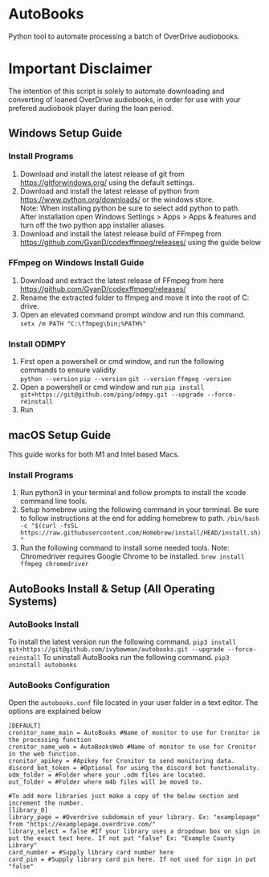 # AutoBooks

Python tool to automate processing a batch of OverDrive audiobooks.  

# Important Disclaimer

The intention of this script is solely to automate downloading and converting of loaned OverDrive audiobooks, in order for use with your prefered audiobook player during the loan period.

## Windows Setup Guide

### Install Programs

1. Download and install the latest release of git from https://gitforwindows.org/ using the default settings.
2. Download and install the latest release of python from https://www.python.org/downloads/ or the windows store.  
Note: When installing python be sure to select add python to path.  
After installation open Windows Settings > Apps > Apps & features and turn off the two python app installer aliases.
3. Download and install the latest release build of FFmpeg from https://github.com/GyanD/codexffmpeg/releases/ using the guide below

### FFmpeg on Windows Install Guide

1. Download and extract the latest release of FFmpeg from here https://github.com/GyanD/codexffmpeg/releases/
2. Rename the extracted folder to ffmpeg and move it into the root of C: drive.
3. Open an elevated command prompt window and run this command. `setx /m PATH "C:\ffmpeg\bin;%PATH%"`

### Install ODMPY

1. First open a powershell or cmd window, and run the following commands to ensure validity  
`python --version` `pip --version` `git --version` `ffmpeg -version`
2. Open a powershell or cmd window and run `pip install git+https://git@github.com/ping/odmpy.git --upgrade --force-reinstall`
3. Run 

## macOS Setup Guide

This guide works for both M1 and Intel based Macs.

### Install Programs
1. Run python3 in your terminal and follow prompts to install the xcode command line tools.
2. Setup homebrew using the following command in your terminal. Be sure to follow instructions at the end for adding homebrew to path.
`/bin/bash -c "$(curl -fsSL https://raw.githubusercontent.com/Homebrew/install/HEAD/install.sh)"`
3. Run the following command to install some needed tools. Note: Chromedriver requires Google Chrome to be installed.
`brew install ffmpeg chromedriver`

## AutoBooks Install & Setup (All Operating Systems)

### AutoBooks Install 
To install the latest version run the following command.
`pip3 install git+https://git@github.com/ivybowman/autobooks.git --upgrade --force-reinstall`
To uninstall AutoBooks run the following command.
`pip3 uninstall autobooks`

### AutoBooks Configuration

Open the `autobooks.conf` file located in your user folder in a text editor. The options are explained below
``` 
[DEFAULT]
cronitor_name_main = AutoBooks #Name of monitor to use for Cronitor in the processing function
cronitor_name_web = AutoBooksWeb #Name of monitor to use for Cronitor in the web function.
cronitor_apikey = #Apikey for Cronitor to send monitoring data.
discord_bot_token = #Optional for using the discord bot functionality.
odm_folder = #Folder where your .odm files are located.
out_folder = #Folder where m4b files will be moved to.

#To add more libraries just make a copy of the below section and increment the number. 
[library_0]
library_page = #Overdrive subdomain of your library. Ex: "examplepage" from "https://examplepage.overdrive.com/"
library_select = false #If your library uses a dropdown box on sign in put the exact text here. If not put "false" Ex: "Example County Library"
card_number = #Supply library card number here
card_pin = #Supply library card pin here. If not used for sign in put "false"
```

